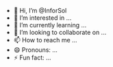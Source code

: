 - 👋 Hi, I’m @InforSol
- 👀 I’m interested in ...
- 🌱 I’m currently learning ...
- 💞️ I’m looking to collaborate on ...
- 📫 How to reach me ...
- 😄 Pronouns: ...
- ⚡ Fun fact: ...

<!---
InforSol/InforSol is a ✨ special ✨ repository because its `README.md` (this file) appears on your GitHub profile.
You can click the Preview link to take a look at your changes.
--->
